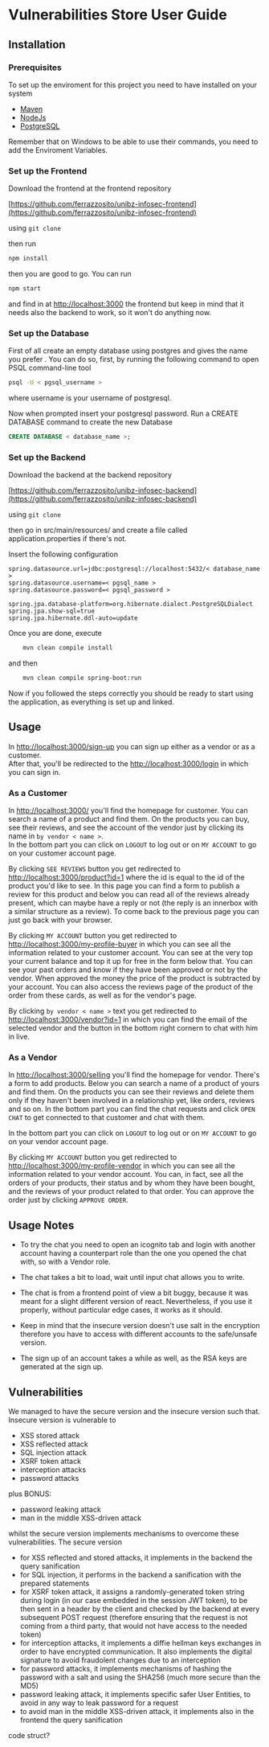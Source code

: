 #  Vulnerabilities Store User Guide

## Installation


### Prerequisites 

To set up the enviroment for this project you need to have installed on your system
- [Maven](https://maven.apache.org/download.cgi)
- [NodeJs](https://nodejs.org/en/download)
- [PostgreSQL](https://www.postgresql.org/download/)

Remember that on Windows to be able to use their commands, you need to add the Enviroment Variables.  

### Set up the Frontend

Download the frontend at the frontend repository   

[https://github.com/ferrazzosito/unibz-infosec-frontend](https://github.com/ferrazzosito/unibz-infosec-frontend) 
  
using `git clone`  
  
then run   
  
```bash
npm install
```

then you are good to go. You can run  
  
```bash
npm start
```
  
and find in at [http://localhost:3000](http://localhost:3000/) the frontend but keep in mind that it needs also the backend to work, so it won't do anything now.  


### Set up the Database   
  
First of all create an empty database using postgres and gives the name you prefer  .
You can do so, first, by running the following command to open PSQL command-line tool  
  
```bash
psql -U < pgsql_username >
``` 
where username is your username of postgresql.
  
Now when prompted insert your postgresql password.
Run a CREATE DATABASE command to create the new Database

```sql
CREATE DATABASE < database_name >;
```
 
### Set up the Backend

Download the backend at the backend repository   

[https://github.com/ferrazzosito/unibz-infosec-backend](https://github.com/ferrazzosito/unibz-infosec-backend) 
  
using `git clone` 
  
then go in src/main/resources/ and create a file called application.properties if there's not.
  
Insert the following configuration  

```
spring.datasource.url=jdbc:postgresql://localhost:5432/< database_name >
spring.datasource.username=< pgsql_name >
spring.datasource.password=< pgsql_password >

spring.jpa.database-platform=org.hibernate.dialect.PostgreSQLDialect
spring.jpa.show-sql=true
spring.jpa.hibernate.ddl-auto=update
```

Once you are done, execute  
  
```bash
    mvn clean compile install
```
    
and then   
  
```bash  
    mvn clean compile spring-boot:run  
```  
  
Now if you followed the steps correctly you should be ready to start using the application, as everything is set up and linked.


## Usage 

In [http://localhost:3000/sign-up](http://localhost:3000/sign-up) you can sign up either as a vendor or as a customer.  
After that, you'll be redirected to the [http://localhost:3000/login](http://localhost:3000/login) in which you can sign in.  

### As a Customer  

In [http://localhost:3000/](http://localhost:3000/) you'll find the homepage for customer. You can search a name of a product
and find them. On the products you can buy, see their reviews, and see the account of the vendor just by clicking its name in
`by vendor < name >`.  
In the bottom part you can click on `LOGOUT` to log out or on `MY ACCOUNT` to go on your customer account page.    
  
By clicking `SEE REVIEWS` button you get redirected to [http://localhost:3000/product?id=1](http://localhost:3000/product?id=1) where the id is equal to the id of the product you'd like to see. In this page you can find a form to publish a review for this product and below you can read all of the reviews already present, which can maybe have a reply or not (the reply is an innerbox with a similar structure as a review). To come back to the previous page you can just go back with your browser.  

By clicking `MY ACCOUNT` button you get redirected to [http://localhost:3000/my-profile-buyer](http://localhost:3000/my-profile-buyer) in which you can see all the information related to your customer account. You can see at the very top your current balance and top it up for free in the form below that. You can see your past orders and know if they have been approved or not by the vendor. When approved the money the price of the product is subtracted by your account. You can also access the reviews page of the product of the order from these cards, as well as for the vendor's page.

By clicking `by vendor < name >` text you get redirected to [http://localhost:3000/vendor?id=1](http://localhost:3000/vendor?id=1) in which you can find the email of the selected vendor and the button in the bottom right cornern to chat with him in live.


### As a Vendor

In [http://localhost:3000/selling](http://localhost:3000/selling) you'll find the homepage for vendor. There's a form to add products. Below you can search a name of a product of yours and find them. On the products you can see their reviews and delete them only if they haven't been involved in a relationship yet, like orders, reviews and so on.
In the bottom part you can find the chat requests and click `OPEN CHAT` to get connected to that customer and chat with them.  

In the bottom part you can click on `LOGOUT` to log out or on `MY ACCOUNT` to go on your vendor account page.  
  
By clicking `MY ACCOUNT` button you get redirected to [http://localhost:3000/my-profile-vendor](http://localhost:3000/my-profile-vendor) in which you can see all the information related to your vendor account. You can, in fact, see all the orders of your products, their status and by whom they have been bought, and the reviews of your product related to that order. You can approve the order just by clicking `APPROVE ORDER`. 


## Usage Notes

- To try the chat you need to open an icognito tab and login with another account having a counterpart role than the one you opened the chat with, so with a Vendor role.

- The chat takes a bit to load, wait until input chat allows you to write.

- The chat is from a frontend point of view a bit buggy, because it was meant for a slight different version of react. Nevertheless, if you use it properly, without particular edge cases, it works as it should.

- Keep in mind that the insecure version doesn't use salt in the encryption therefore you have to access with different accounts to the safe/unsafe version.

- The sign up of an account takes a while as well, as the RSA keys are generated at the sign up.

## Vulnerabilities

We managed to have the secure version and the insecure version such that.
Insecure version is vulnerable to 
- XSS stored attack
- XSS reflected attack
- SQL injection attack
- XSRF token attack
- interception attacks 
- password attacks

plus BONUS:
- password leaking attack
- man in the middle XSS-driven attack

whilst the secure version implements mechanisms to overcome these vulnerabilities.
The secure version 
- for XSS reflected and stored attacks, it implements in the backend the query sanification
- for SQL injection, it performs in the backend a sanification with the prepared statements
- for XSRF token attack, it assigns a randomly-generated token string during login (in our case embedded in the session JWT token), to be then sent in a header by the client and checked by the backend at every subsequent POST request (therefore ensuring that the request is not coming from a third party, that would not have access to the needed token)
- for interception attacks, it implements a diffie hellman keys exchanges in order to have encrypted communication. It also implements the digital signature to avoid fraudolent changes due to an interception
- for password attacks, it implements mechanisms of hashing the password with a salt and using the SHA256 (much more secure than the MD5)
- password leaking attack, it implements specific safer User Entities, to avoid in any way to leak password for a request
- to avoid man in the middle XSS-driven attack, it implements also in the frontend the query sanification


code struct?
